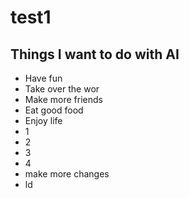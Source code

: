 # test1
## Things I want to do with AI
* Have fun
* Take over the wor
* Make more friends
* Eat good food
* Enjoy life
* 1
* 2
* 3
* 4
* make more changes
* ld